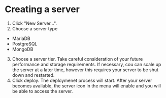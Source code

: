 # Creating a server

1. Click "New Server...".
2. Choose a server type
  * MariaDB
  * PostgreSQL
  * MongoDB

3. Choose a server tier. Take careful consideration of your future performance and storage requirements. If necessary, cou can scale up the server at a later time, however this requires your server to be shut down and restarted.
4. Click deploy. The deploymenet process will start. After your server becomes available, the server icon in the menu will enable and you will be able to access the server.
